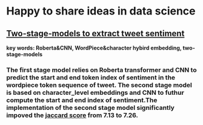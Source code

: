 # Happy to share ideas in data science

## [Two-stage-models to extract tweet sentiment](https://www.kaggle.com/emily2008/tweet-sentiment-extraction-2-stage-models)
**key words: Roberta&CNN, WordPiece&character hybird embedding, two-stage-models**
### The first stage model relies on Roberta transformer and CNN to predict the start and end token index of sentiment in the wordpiece token sequence of tweet. The second stage model is based on character_level embeddings and CNN to futhur compute the start and end index of sentiment.The implementation of the second stage model significantly impoved the [jaccard score](https://en.wikipedia.org/wiki/Jaccard_index) from 7.13 to 7.26.

